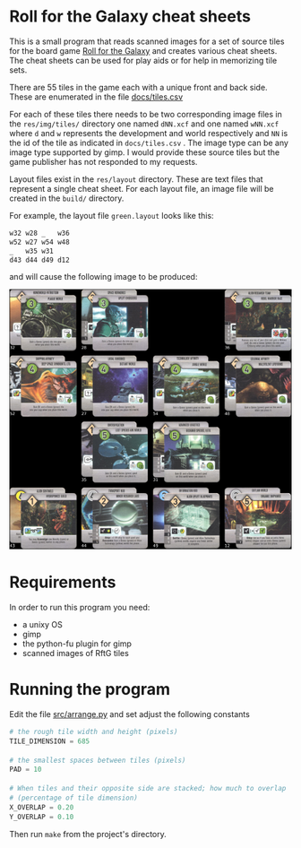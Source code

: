
# Roll for the Galaxy cheat sheets

This is a small program that reads scanned images for a set of source
tiles for the board game [Roll for the
Galaxy](http://boardgamegeek.com/boardgame/132531/roll-galaxy) and
creates various cheat sheets.  The cheat sheets can be used for play
aids or for help in memorizing tile sets.

There are 55 tiles in the game each with a unique front and back side.
These are enumerated in the file [docs/tiles.csv](docs/tiles.csv)

For each of these tiles there needs to be two corresponding image
files in the `res/img/tiles/` directory one named `dNN.xcf` and one named
`wNN.xcf` where `d` and `w` represents the development and world
respectively and `NN` is the id of the tile as indicated in
`docs/tiles.csv` .  The image type can be any image type supported by
gimp. I would provide these source tiles but the game publisher has
not responded to my requests.

Layout files exist in the `res/layout` directory.  These are text
files that represent a single cheat sheet.  For each layout file, an
image file will be created in the `build/` directory.

For example, the layout file `green.layout` looks like this:

```
w32 w28 _   w36
w52 w27 w54 w48
_   w35 w31
d43 d44 d49 d12
```

and will cause the following image to be produced:

![green-thumb](/docs/green-thumb.png)

# Requirements

In order to run this program you need:

* a unixy OS
* gimp
* the python-fu plugin for gimp
* scanned images of RftG tiles

# Running the program

Edit the file [src/arrange.py](src/arrange.py) and set adjust the following constants

```python
# the rough tile width and height (pixels)
TILE_DIMENSION = 685

# the smallest spaces between tiles (pixels)
PAD = 10

# When tiles and their opposite side are stacked; how much to overlap
# (percentage of tile dimension)
X_OVERLAP = 0.20
Y_OVERLAP = 0.10
```

Then run `make` from the project's directory.
